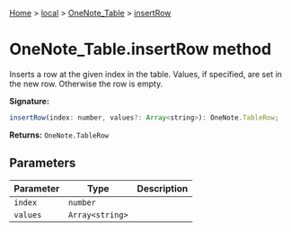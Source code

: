 [Home](./index) &gt; [local](local.md) &gt; [OneNote\_Table](local.onenote_table.md) &gt; [insertRow](local.onenote_table.insertrow.md)

# OneNote\_Table.insertRow method

Inserts a row at the given index in the table. Values, if specified, are set in the new row. Otherwise the row is empty.

**Signature:**
```javascript
insertRow(index: number, values?: Array<string>): OneNote.TableRow;
```
**Returns:** `OneNote.TableRow`

## Parameters

|  Parameter | Type | Description |
|  --- | --- | --- |
|  `index` | `number` |  |
|  `values` | `Array<string>` |  |

